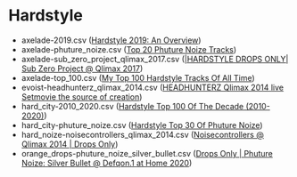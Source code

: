 # Hardstyle
 - axelade-2019.csv ([Hardstyle 2019: An Overview](https://www.youtube.com/watch?v=TT7fwBrJFW0))
 - axelade-phuture_noize.csv ([Top 20 Phuture Noize Tracks](https://www.youtube.com/watch?v=GWGoLlsn_u4))
 - axelade-sub_zero_project_qlimax_2017.csv ([|HARDSTYLE DROPS ONLY| Sub Zero Project @ Qlimax 2017](https://www.youtube.com/watch?v=lzvz7Fi3PJo))
 - axelade-top_100.csv ([My Top 100 Hardstyle Tracks Of All Time](https://www.youtube.com/watch?v=XMjpIQDw7tY))
 - evoist-headhunterz_qlimax_2014.csv ([HEADHUNTERZ Qlimax 2014 live Setmovie the source of creation](https://www.youtube.com/watch?v=5ZBn7ztfh4Y))
 - hard_city-2010_2020.csv ([Hardstyle Top 100 Of The Decade (2010-2020)](https://www.youtube.com/watch?v=s-asmQg2j30))
 - hard_city-phuture_noize.csv ([Hardstyle Top 30 Of Phuture Noize](https://www.youtube.com/watch?v=-Uwk2qAtobQ))
 - hard_noize-noisecontrollers_qlimax_2014.csv ([Noisecontrollers @ Qlimax 2014 | Drops Only](https://www.youtube.com/watch?v=caPV02WJaB8))
 - orange_drops-phuture_noize_silver_bullet.csv ([Drops Only | Phuture Noize: Silver Bullet @ Defqon.1 at Home 2020](https://www.youtube.com/watch?v=N18OKnkk3nc))
